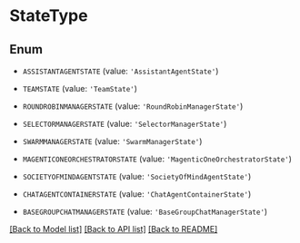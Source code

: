 # StateType


## Enum

* `ASSISTANTAGENTSTATE` (value: `'AssistantAgentState'`)

* `TEAMSTATE` (value: `'TeamState'`)

* `ROUNDROBINMANAGERSTATE` (value: `'RoundRobinManagerState'`)

* `SELECTORMANAGERSTATE` (value: `'SelectorManagerState'`)

* `SWARMMANAGERSTATE` (value: `'SwarmManagerState'`)

* `MAGENTICONEORCHESTRATORSTATE` (value: `'MagenticOneOrchestratorState'`)

* `SOCIETYOFMINDAGENTSTATE` (value: `'SocietyOfMindAgentState'`)

* `CHATAGENTCONTAINERSTATE` (value: `'ChatAgentContainerState'`)

* `BASEGROUPCHATMANAGERSTATE` (value: `'BaseGroupChatManagerState'`)

[[Back to Model list]](../README.md#documentation-for-models) [[Back to API list]](../README.md#documentation-for-api-endpoints) [[Back to README]](../README.md)


